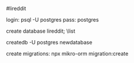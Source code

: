 #lireddit

login: psql -U postgres
pass: postgres

create database lireddit;
\list

createdb -U postgres newdatabase

create migrations: npx mikro-orm migration:create
